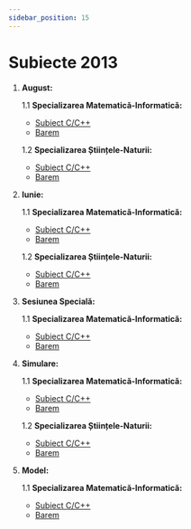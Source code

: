 ```yaml
---
sidebar_position: 15
---
```


# Subiecte 2013

1. **August:**

    1.1 **Specializarea Matematică-Informatică:**
    - <a href="/2013/SubiectAugust2013MIC.pdf" target="_blank">Subiect C/C++</a>
    - <a href="/2013/BaremAugust2013MI.pdf" target="_blank">Barem</a>

    1.2 **Specializarea Științele-Naturii:**
    - <a href="/2013/SubiectAugust2013SNC.pdf" target="_blank">Subiect C/C++</a>
    - <a href="/2013/BaremAugust2013SN.pdf" target="_blank">Barem</a>

2. **Iunie:**

    1.1 **Specializarea Matematică-Informatică:**
    - <a href="/2013/SubiectIunie2013MIC.pdf" target="_blank">Subiect C/C++</a>
    - <a href="/2013/BaremIunie2013MI.pdf" target="_blank">Barem</a>

    1.2 **Specializarea Științele-Naturii:**
    - <a href="/2013/SubiectIunie2013SNC.pdf" target="_blank">Subiect C/C++</a>
    - <a href="/2013/BaremIunie2013SN.pdf" target="_blank">Barem</a>

3. **Sesiunea Specială:**

    1.1 **Specializarea Matematică-Informatică:**
    - <a href="/2013/SubiectSpeciala2013MIC.pdf" target="_blank">Subiect C/C++</a>
    - <a href="/2013/BaremSpeciala2013MI.pdf" target="_blank">Barem</a>

4. **Simulare:**

    1.1 **Specializarea Matematică-Informatică:**
    - <a href="/2013/SubiectSimulare2013MIC.pdf" target="_blank">Subiect C/C++</a>
    - <a href="/2013/BaremSimulare2013MI.pdf" target="_blank">Barem</a>

    1.2 **Specializarea Științele-Naturii:**
    - <a href="/2013/SubiectSimulare2013SNC.pdf" target="_blank">Subiect C/C++</a>
    - <a href="/2013/BaremSimulare2013SN.pdf" target="_blank">Barem</a>

5. **Model:**

    1.1 **Specializarea Matematică-Informatică:**
    - <a href="/2013/SubiectModel2013MIC.pdf" target="_blank">Subiect C/C++</a>
    - <a href="/2013/BaremModel2013MI.pdf" target="_blank">Barem</a>